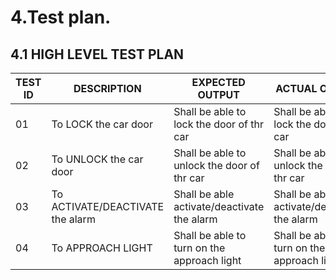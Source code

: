 
# 4.Test plan.
## 4.1 HIGH LEVEL TEST PLAN
| TEST ID | DESCRIPTION | EXPECTED OUTPUT | ACTUAL OUTPUT | REMARK |
|--------|-------------|-----------------|---------------|--------|
| 01 |  To LOCK the car door |Shall be able to lock the door of thr car|Shall be able to lock the door of thr car| |
| 02 |  To UNLOCK the car door |Shall be able to unlock the door of thr car|Shall be able to unlock the door of thr car| 
| 03 |  To ACTIVATE/DEACTIVATE the alarm |Shall be able activate/deactivate the alarm|Shall be able activate/deactivate the alarm| 
| 04 | To APPROACH LIGHT | Shall be able to turn on the approach light |   Shall be able to turn on the approach light |

